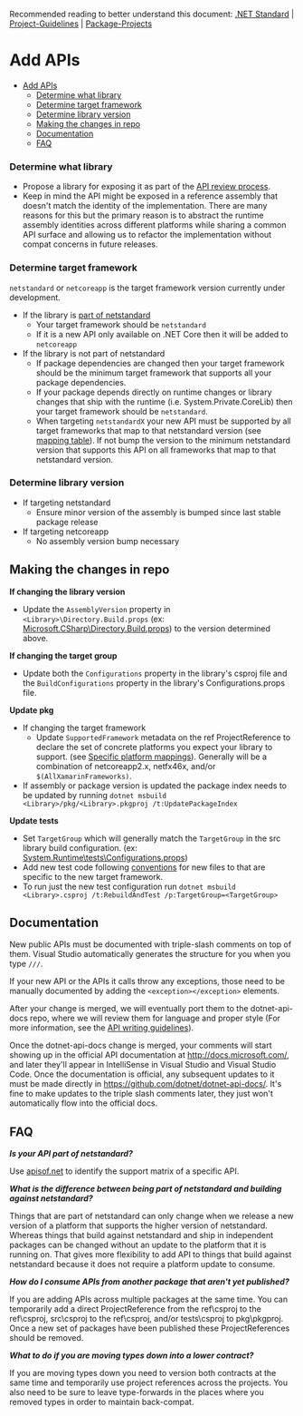 Recommended reading to better understand this document:
[.NET Standard](https://github.com/dotnet/standard/blob/master/docs/faq.md)
| [Project-Guidelines](project-guidelines.md)
| [Package-Projects](package-projects.md)

# Add APIs

- [Add APIs](#add-apis)
    - [Determine what library](#determine-what-library)
    - [Determine target framework](#determine-target-framework)
    - [Determine library version](#determine-library-version)
  - [Making the changes in repo](#making-the-changes-in-repo)
  - [Documentation](#documentation)
  - [FAQ](#faq)

### Determine what library

- Propose a library for exposing it as part of the [API review process](http://aka.ms/apireview).
- Keep in mind the API might be exposed in a reference assembly that
doesn't match the identity of the implementation. There are many reasons for this but
the primary reason is to abstract the runtime assembly identities across
different platforms while sharing a common API surface and allowing us to refactor
the implementation without compat concerns in future releases.

### Determine target framework

`netstandard` or `netcoreapp` is the target framework version currently under development.

- If the library is [part of netstandard](#faq)
  - Your target framework should be `netstandard`
  - If it is a new API only available on .NET Core then it will be added to `netcoreapp`
- If the library is not part of netstandard
  - If package dependencies are changed then your target framework should be the minimum target framework that supports all your package dependencies.
  - If your package depends directly on runtime changes or library changes that ship with the runtime (i.e. System.Private.CoreLib) then your target framework should be `netstandard`.
  - When targeting `netstandardX` your new API must be supported by all target frameworks that map to that netstandard version (see [mapping table][net-standard table]). If not bump the version to the minimum netstandard version that supports this API on all frameworks that map to that netstandard version.

### Determine library version
- If targeting netstandard
  - Ensure minor version of the assembly is bumped since last stable package release
- If targeting netcoreapp
  - No assembly version bump necessary

## Making the changes in repo

**If changing the library version**
  - Update the `AssemblyVersion` property in `<Library>\Directory.Build.props` (ex: [Microsoft.CSharp\Directory.Build.props](https://github.com/dotnet/runtime/blob/master/src/libraries/Microsoft.CSharp/Directory.Build.props#L4)) to the version determined above.

**If changing the target group**
- Update both the `Configurations` property in the library's csproj file and the `BuildConfigurations` property in the library's Configurations.props file.

**Update pkg**
 - If changing the target framework
    - Update `SupportedFramework` metadata on the ref ProjectReference to declare the set of concrete platforms you expect your library to support. (see [Specific platform mappings][net-standard table]). Generally will be a combination of netcoreapp2.x, netfx46x, and/or `$(AllXamarinFrameworks)`.
  - If assembly or package version is updated the package index needs to be updated by running
    `dotnet msbuild <Library>/pkg/<Library>.pkgproj /t:UpdatePackageIndex`

**Update tests**
  - Set `TargetGroup` which will generally match the `TargetGroup` in the src library build configuration. (ex: [System.Runtime\tests\Configurations.props](https://github.com/dotnet/corefx/blob/master/src/System.Runtime/tests/Configurations.props#L3))
  - Add new test code following [conventions](project-guidelines.md#code-file-naming-conventions) for new files to that are specific to the new target framework.
  - To run just the new test configuration run `dotnet msbuild <Library>.csproj /t:RebuildAndTest /p:TargetGroup=<TargetGroup>`

## Documentation

New public APIs must be documented with triple-slash comments on top of them. Visual Studio automatically generates the structure for you when you type `///`.

If your new API or the APIs it calls throw any exceptions, those need to be manually documented by adding the `<exception></exception>` elements.

After your change is merged, we will eventually port them to the dotnet-api-docs repo, where we will review them for language and proper style (For more information, see the [API writing guidelines](https://github.com/dotnet/dotnet-api-docs/wiki)).

Once the dotnet-api-docs change is merged, your comments will start showing up in the official API documentation at http://docs.microsoft.com/, and later they'll appear in IntelliSense in Visual Studio and Visual Studio Code.
Once the documentation is official, any subsequent updates to it must be made directly in https://github.com/dotnet/dotnet-api-docs/. It's fine to make updates to the triple slash comments later, they just won't automatically flow into the official docs.

## FAQ
_**<a name="isnetstandard">Is your API part of netstandard?</a>**_

Use [apisof.net](https://apisof.net) to identify the support matrix of a specific API.

_**What is the difference between being part of netstandard and building against netstandard?**_

Things that are part of netstandard can only change when we release a new version of a platform
that supports the higher version of netstandard. Whereas things that build against netstandard and
ship in independent packages can be changed without an update to the platform that it is running on.
That gives more flexibility to add API to things that build against netstandard because it does not
require a platform update to consume.

_**How do I consume APIs from another package that aren't yet published?**_

If you are adding APIs across multiple packages at the same time. You can temporarily add a direct
ProjectReference from the ref\csproj to the ref\csproj, src\csproj to the ref\csproj, and/or tests\csproj to pkg\pkgproj. Once a new set of packages have been published these ProjectReferences should be removed.

_**What to do if you are moving types down into a lower contract?**_

If you are moving types down you need to version both contracts at the same time and temporarily use
project references across the projects. You also need to be sure to leave type-forwards in the places
where you removed types in order to maintain back-compat.


[net-standard table]: https://docs.microsoft.com/en-us/dotnet/standard/net-standard#net-implementation-support

